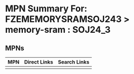 



# MPN Summary For: FZEMEMORYSRAMSOJ243 > memory-sram : SOJ24_3

## MPNs
  

|MPN|Direct Links|Search Links|
| :--- | :--- | :--- |
||||
